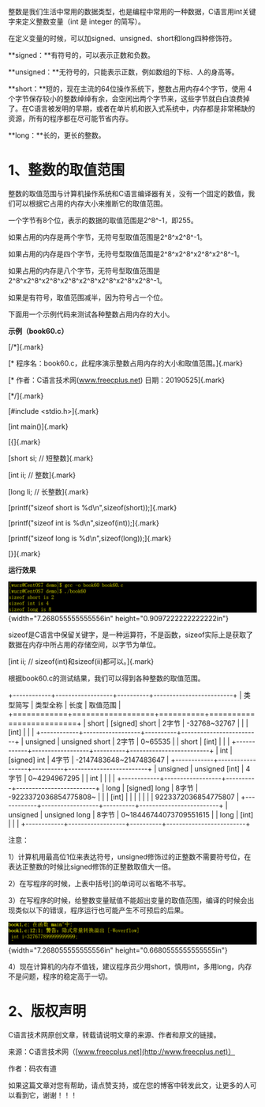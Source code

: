 整数是我们生活中常用的数据类型，也是编程中常用的一种数据，C语言用int关键字来定义整数变量（int
是 integer 的简写）。

在定义变量的时候，可以加signed、unsigned、short和long四种修饰符。

**signed：**有符号的，可以表示正数和负数。

**unsigned：**无符号的，只能表示正数，例如数组的下标、人的身高等。

**short：**短的，现在主流的64位操作系统下，整数占用内存4个字节，使用 4
个字节保存较小的整数绰绰有余，会空闲出两个字节来，这些字节就白白浪费掉了。在C语言被发明的早期，或者在单片机和嵌入式系统中，内存都是非常稀缺的资源，所有的程序都在尽可能节省内存。

**long：**长的，更长的整数。

# 1、整数的取值范围

整数的取值范围与计算机操作系统和C语言编译器有关，没有一个固定的数值，我们可以根据它占用的内存大小来推断它的取值范围。

一个字节有8个位，表示的数据的取值范围是2^8^-1，即255。

如果占用的内存是两个字节，无符号型取值范围是2^8^ⅹ2^8^-1。

如果占用的内存是四个字节，无符号型取值范围是2^8^ⅹ2^8^ⅹ2^8^ⅹ2^8^-1。

如果占用的内存是八个字节，无符号型取值范围是2^8^ⅹ2^8^ⅹ2^8^ⅹ2^8^ⅹ2^8^ⅹ2^8^ⅹ2^8^ⅹ2^8^-1。

如果是有符号，取值范围减半，因为符号占一个位。

下面用一个示例代码来测试各种整数占用内存的大小。

**示例（book60.c）**

[/\*]{.mark}

[\* 程序名：book60.c，此程序演示整数占用内存的大小和取值范围。]{.mark}

[\* 作者：C语言技术网(www.freecplus.net) 日期：20190525]{.mark}

[\*/]{.mark}

[#include \<stdio.h\>]{.mark}

[int main()]{.mark}

[{]{.mark}

[short si; // 短整数]{.mark}

[int ii; // 整数]{.mark}

[long li; // 长整数]{.mark}

[printf(\"sizeof short is %d\\n\",sizeof(short));]{.mark}

[printf(\"sizeof int is %d\\n\",sizeof(int));]{.mark}

[printf(\"sizeof long is %d\\n\",sizeof(long));]{.mark}

[}]{.mark}

**运行效果**

![](/images/47/media/image1.png){width="7.268055555555556in"
height="0.9097222222222222in"}

sizeof是C语言中保留关键字，是一种运算符，不是函数，sizeof实际上是获取了数据在内存中所占用的存储空间，以字节为单位。

[int ii; // sizeof(int)和sizeof(ii)都可以。]{.mark}

根据book60.c的测试结果，我们可以得到各种整数的取值范围。

+------------+------------------+----------+-------------------------+
| 类型简写   | 类型全称         | 长度     | 取值范围                |
+============+==================+==========+=========================+
| short      | \[signed\] short | 2字节    | -32768\~32767           |
|            | \[int\]          |          |                         |
+------------+------------------+----------+-------------------------+
| unsigned   | unsigned short   | 2字节    | 0\~65535                |
| short      | \[int\]          |          |                         |
+------------+------------------+----------+-------------------------+
| int        | \[signed\] int   | 4字节    | -2147483648\~2147483647 |
+------------+------------------+----------+-------------------------+
| unsigned   | unsigned \[int\] | 4字节    | 0\~4294967295           |
| int        |                  |          |                         |
+------------+------------------+----------+-------------------------+
| long       | \[signed\] long  | 8字节    | -9223372036854775808\~  |
|            | \[int\]          |          |                         |
|            |                  |          | 9223372036854775807     |
+------------+------------------+----------+-------------------------+
| unsigned   | unsigned long    | 8字节    | 0\~18446744073709551615 |
| long       | \[int\]          |          |                         |
+------------+------------------+----------+-------------------------+

注意：

1）计算机用最高位1位来表达符号，unsigned修饰过的正整数不需要符号位，在表达正整数的时候比signed修饰的正整数取值大一倍。

2）在写程序的时候，上表中括号\[\]的单词可以省略不书写。

3）在写程序的时候，给整数变量赋值不能超出变量的取值范围，编译的时候会出现类似以下的错误，程序运行也可能产生不可预后的后果。

![](/images/47/media/image2.png){width="7.268055555555556in"
height="0.6680555555555555in"}

4）现在计算机的内存不值钱，建议程序员少用short，慎用int，多用long，内存不是问题，程序的稳定高于一切。

# 2、版权声明

C语言技术网原创文章，转载请说明文章的来源、作者和原文的链接。

来源：C语言技术网（[www.freecplus.net](http://www.freecplus.net)）

作者：码农有道

如果这篇文章对您有帮助，请点赞支持，或在您的博客中转发此文，让更多的人可以看到它，谢谢！！！
